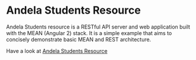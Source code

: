 
# Andela Students Resource

Andela Students resource is a RESTful API server and web application built with the MEAN (Angular 2) stack. It is a simple example that aims to concisely demonstrate basic MEAN and REST architecture. 

Have a look at [Andela Students Resource](https://rocky-refuge-78466.herokuapp.com/api/contacts)